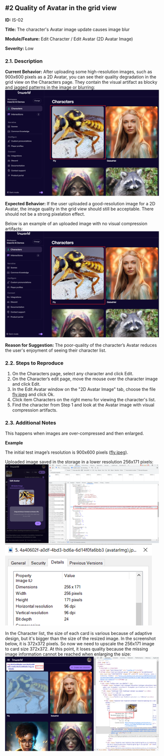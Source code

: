 ## #2 Quality of Avatar in the grid view

**ID:** IS-02

**Title:** The character's Avatar image update causes image blur  

**Module/Feature:** Edit Character / Edit Avatar (2D Avatar Image)

**Severity:** Low

### 2.1. Description

**Current Behavior:** After uploading some high-resolution images, such as 900x600 pixels as a 2D Avatar, you can see their quality degradation in the grid view on the Characters page. They contain the visual artifact as blocky and jagged patterns in the image or blurring:
![IS-02_1](IS-02_1.png)

**Expected Behavior:** If the user uploaded a good-resolution image for a 2D Avatar, the image quality in the grid view should still be acceptable. There should not be a strong pixelation effect.

Below is an example of an uploaded image with no visual compression artifacts:
![IS-02_2](IS-02_2.png)

**Reason for Suggestion:** The poor-quality of the character’s Avatar reduces the user's enjoyment of seeing their character list.

### 2.2. Steps to Reproduce

1. On the Characters page, select any character and click Edit.
2. On the Character’s edit page, move the mouse over the character image and click Edit.
3. In the Edit Avatar window on the "2D Avatar Image" tab, choose the file [fly.jpeg](fly.jpeg) and click Ok.
4. Click item Characters on the right menu for viewing the character's list.
5. Find the character from Step 1 and look at the Avatar image with visual compression artifacts.


### 2.3. Additional Notes

This happens when images are over-compressed and then enlarged.

**Example**

The initial test image’s resolution is 900х600 pixels ([fly.jpeg](fly.jpeg)).

Uploaded image saved in the storage in a lower resolution 256х171 pixels:
![IS-02_3](IS-02_3.png)
![IS-02_4](IS-02_4.png)

In the Сharacter list, the size of each card is various because of adaptive design, but it's bigger than the size of the resized image. In the screenshot below, it is 372x372 pixels. So now we need to upscale the 256x171 image to card size 372x372. At this point, it loses quality because the missing image information cannot be reached when enlarging the size:
![IS-02_5](IS-02_5.png)